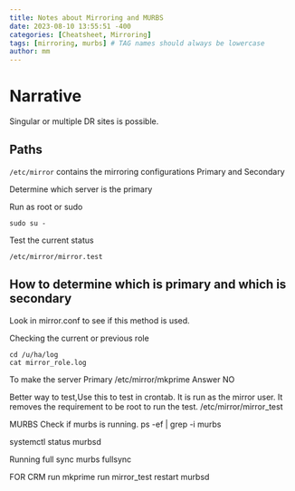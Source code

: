 ```yaml
---
title: Notes about Mirroring and MURBS
date: 2023-08-10 13:55:51 -400
categories: [Cheatsheet, Mirroring]
tags: [mirroring, murbs] # TAG names should always be lowercase
author: mm
---
```


# Narrative
Singular or multiple DR sites is possible.

## Paths
`/etc/mirror` contains the mirroring configurations
Primary and Secondary

Determine which server is the primary

Run as root or sudo  
```
sudo su -
```

Test the current status
```
/etc/mirror/mirror.test
```

## How to determine which is primary and which is secondary
Look in mirror.conf to see if this method is used.

Checking the current or previous role
```
cd /u/ha/log
cat mirror_role.log 
```

To make the server Primary
/etc/mirror/mkprime
Answer NO


Better way to test,Use this to test in crontab.  It is run as the mirror user. It removes the requirement to be root to run the test.
/etc/mirror/mirror_test




MURBS
Check if murbs is running.
ps -ef | grep -i murbs


systemctl status murbsd

Running full sync
murbs fullsync


FOR CRM
run mkprime
run mirror_test
restart murbsd
